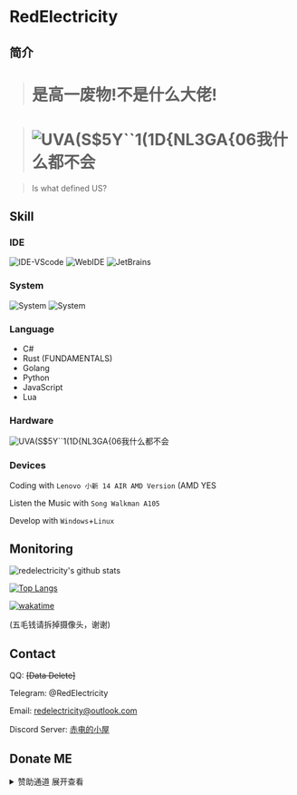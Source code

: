 # RedElectricity

## 简介

> # 是高一废物!不是什么大佬!

> # ![UVA(S$5Y``1(1D{NL3GA{06](https://user-images.githubusercontent.com/75127571/157818098-684dc05d-57cb-4746-bb87-958b5080ab1d.png)我什么都不会

> Is what defined US?

## Skill

### IDE

![IDE-VScode](https://img.shields.io/badge/IDE-VScode-blue)  ![WebIDE](https://img.shields.io/badge/WebIDE-repl.it-lightgrey) ![JetBrains](https://img.shields.io/badge/JetBrains-IDE-blue)

### System

![System](https://img.shields.io/badge/System-Linux-yellow) ![System](https://img.shields.io/badge/System-Windows-blue)

### Language

 - C#
 - Rust (FUNDAMENTALS)
 - Golang
 - Python
 - JavaScript
 - Lua

### Hardware

![UVA(S$5Y``1(1D{NL3GA{06](https://user-images.githubusercontent.com/75127571/157818098-684dc05d-57cb-4746-bb87-958b5080ab1d.png)我什么都不会

### Devices

Coding with `Lenovo 小新 14 AIR AMD Version` (AMD YES

Listen the Music with `Song Walkman A105`

Develop with `Windows`+`Linux`

## Monitoring

![redelectricity's github stats](https://github-readme-stats.vercel.app/api?username=redelectricity&show_icons=true)

[![Top Langs](https://github-readme-stats.vercel.app/api/top-langs/?username=redelectricity&langs_count=8)](https://github.com/anuraghazra/github-readme-stats)

[![wakatime](https://wakatime.com/badge/user/7bbb165f-a32b-491f-90fd-02da3e8c020a.svg)](https://wakatime.com/@7bbb165f-a32b-491f-90fd-02da3e8c020a)

(五毛钱请拆掉摄像头，谢谢)

## Contact
QQ: ~~[Data Delete]~~

Telegram: @RedElectricity

Email: redelectricity@outlook.com

Discord Server: [赤电的小屋](https://discord.gg/CkvmKSwzAf)

## Donate ME

<details>
  <summary>赞助通道 展开查看</summary>
    爱发电 - https://afdian.net/@RedElectricity</br>
    <img src="https://user-images.githubusercontent.com/75127571/210086517-6377b41e-be12-4828-80ce-92314b1e0834.jpg">
</details>


